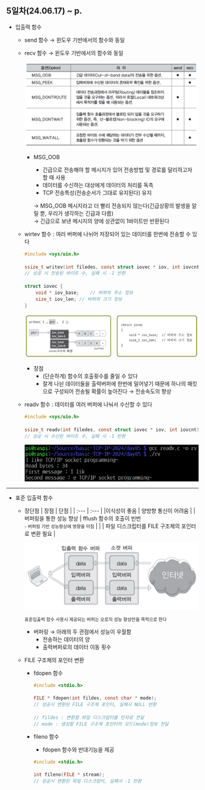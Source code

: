 ## 5일차(24.06.17) ~ p.
- 입출력 함수
    - send 함수 &rarr; 윈도우 기반에서의 함수와 동일
    - recv 함수 &rarr; 윈도우 기반에서의 함수와 동일

        ![옵션&의미](https://raw.githubusercontent.com/HyungJuu/basic-TCP-IP-2024/main/images/tcp014.png)

        - MSG_OOB
            - 긴급으로 전송해야 할 메시지가 있어 전송방법 및 경로를 달리하고자 할 때 사용
            - 데이터를 수신하는 대상에게 데이터의 처리를 독촉
            - TCP 전송특성(전송순서가 그대로 유지된다) 유지  
          
            &rarr; MSG_OOB 메시지라고 더 빨리 전송되지 않는다(긴급상황의 발생을 알릴 뿐, 우리가 생각하는 긴급과 다름)  
            &rarr; 긴급으로 보낸 메시지의 양에 상관없이 1바이트만 반환된다


    - wirtev 함수 : 여러 버퍼에 나뉘어 저장되어 있는 데이터를 한번에 전송할 수 있다

        ```c
        #include <sys/uin.h>

        ssize_t writev(int filedes, const struct iovec * iov, int iovcnt);
        // 성공 시 전송된 바이트 수, 실패 시 -1 반환

        struct iovec {
            void * iov_base;    // 버퍼의 주소 정보
            size_t iov_len; // 버퍼의 크기 정보
        }
        ```

        ![writev](https://raw.githubusercontent.com/HyungJuu/basic-TCP-IP-2024/main/images/tcp015.png)

        - 장점
            - (단순하게) 함수의 호출횟수를 줄일 수 있다
            - 잘게 나뉜 데이터들을 출력버퍼에 한번에 밀어넣기 때문에 하나의 패킷으로 구성되어 전송될 확률이 높아진다 &rarr; 전송속도의 향상


    - readv 함수 : 데이터를 여러 버퍼에 나눠서 수신할 수 있다

        ```c
        #include <sys/uio.h>

        ssize_t readv(int filedes, const struct iovec * iov, int iovcnt);
        // 성공 시 수신된 바이트 수, 실패 시 -1 반환
        ```

        ![readv](https://raw.githubusercontent.com/HyungJuu/basic-TCP-IP-2024/main/images/tcp016.png)
---

- 표준 입출력 함수
    - 장단점
        | 장점 | 단점 |
        | :--- | :--- |
        |이식성이 좋음 | 양방향 통신이 어려움 |
        | 버퍼링을 통한 성능 향상 | fflush 함수의 호출이 빈번 <br><small>- 버퍼링 기반 성능향상에 영향을 미침</small> |
        | | 파일 디스크립터를 FILE 구조체의 포인터로 변환 필요 |

        ![표준입출력함수](https://raw.githubusercontent.com/HyungJuu/basic-TCP-IP-2024/main/images/tcp017.png)
        
        <small>표준입출력 함수 사용시 제공되는 버퍼는 오로지 성능 향상만을 목적으로 한다</small>

        - 버퍼링 &rarr; 아래의 두 관점에서 성능이 우월함
            - 전송하는 데이터의 양
            - 출력버퍼로의 데이터 이동 횟수  

    - FILE 구조체의 포인터 변환
        - fdopen 함수

            ```c
            #include <stdio.h>

            FILE * fdopen(int fildes, const char * mode);
            // 성공시 변환된 FILE 구조체 포인터, 실패시 NULL 반환

            // fildes : 변환할 파일 디스크립터를 인자로 전달
            // mode : 생성할 FILE 구조체 포인터의 모드(mode)정보 전달
            ```
        
        - fileno 함수
            - fdopen 함수와 반대기능을 제공

            ```c
            #include <stdio.h>

            int fileno(FILE * stream);
            // 성공시 변환된 파일 디스크립터, 실패시 -1 반환
            ```
        